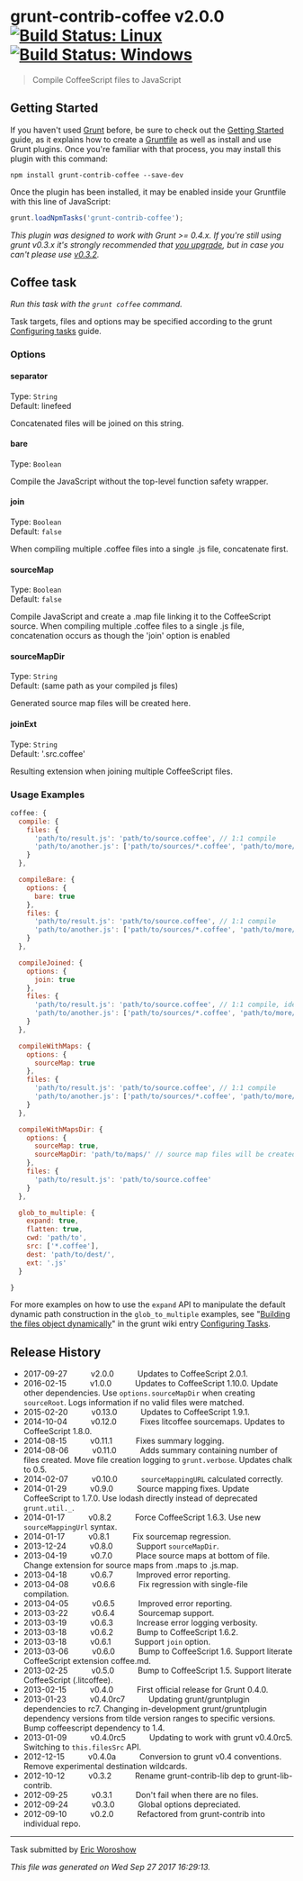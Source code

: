 # grunt-contrib-coffee v2.0.0 [![Build Status: Linux](https://travis-ci.org/gruntjs/grunt-contrib-coffee.svg?branch=master)](https://travis-ci.org/gruntjs/grunt-contrib-coffee) [![Build Status: Windows](https://ci.appveyor.com/api/projects/status/ns3waxwcw8ddcr3f/branch/master?svg=true)](https://ci.appveyor.com/project/gruntjs/grunt-contrib-coffee/branch/master)

> Compile CoffeeScript files to JavaScript



## Getting Started

If you haven't used [Grunt](http://gruntjs.com/) before, be sure to check out the [Getting Started](http://gruntjs.com/getting-started) guide, as it explains how to create a [Gruntfile](http://gruntjs.com/sample-gruntfile) as well as install and use Grunt plugins. Once you're familiar with that process, you may install this plugin with this command:

```shell
npm install grunt-contrib-coffee --save-dev
```

Once the plugin has been installed, it may be enabled inside your Gruntfile with this line of JavaScript:

```js
grunt.loadNpmTasks('grunt-contrib-coffee');
```

*This plugin was designed to work with Grunt >= 0.4.x. If you're still using grunt v0.3.x it's strongly recommended that [you upgrade](http://gruntjs.com/upgrading-from-0.3-to-0.4), but in case you can't please use [v0.3.2](https://github.com/gruntjs/grunt-contrib-coffee/tree/grunt-0.3-stable).*



## Coffee task
_Run this task with the `grunt coffee` command._

Task targets, files and options may be specified according to the grunt [Configuring tasks](http://gruntjs.com/configuring-tasks) guide.
### Options

#### separator
Type: `String`  
Default: linefeed

Concatenated files will be joined on this string.

#### bare
Type: `Boolean`

Compile the JavaScript without the top-level function safety wrapper.

#### join
Type: `Boolean`  
Default: `false`

When compiling multiple .coffee files into a single .js file, concatenate first.

#### sourceMap
Type: `Boolean`  
Default: `false`

Compile JavaScript and create a .map file linking it to the CoffeeScript source. When compiling multiple .coffee files to a single .js file, concatenation occurs as though the 'join' option is enabled

#### sourceMapDir
Type: `String`  
Default: (same path as your compiled js files)

Generated source map files will be created here.

#### joinExt
Type: `String`  
Default: '.src.coffee'

Resulting extension when joining multiple CoffeeScript files.

### Usage Examples

```js
coffee: {
  compile: {
    files: {
      'path/to/result.js': 'path/to/source.coffee', // 1:1 compile
      'path/to/another.js': ['path/to/sources/*.coffee', 'path/to/more/*.coffee'] // compile and concat into single file
    }
  },

  compileBare: {
    options: {
      bare: true
    },
    files: {
      'path/to/result.js': 'path/to/source.coffee', // 1:1 compile
      'path/to/another.js': ['path/to/sources/*.coffee', 'path/to/more/*.coffee'] // compile and concat into single file
    }
  },

  compileJoined: {
    options: {
      join: true
    },
    files: {
      'path/to/result.js': 'path/to/source.coffee', // 1:1 compile, identical output to join = false
      'path/to/another.js': ['path/to/sources/*.coffee', 'path/to/more/*.coffee'] // concat then compile into single file
    }
  },

  compileWithMaps: {
    options: {
      sourceMap: true
    },
    files: {
      'path/to/result.js': 'path/to/source.coffee', // 1:1 compile
      'path/to/another.js': ['path/to/sources/*.coffee', 'path/to/more/*.coffee'] // concat then compile into single file
    }
  },

  compileWithMapsDir: {
    options: {
      sourceMap: true,
      sourceMapDir: 'path/to/maps/' // source map files will be created here
    },
    files: {
      'path/to/result.js': 'path/to/source.coffee'
    }
  },

  glob_to_multiple: {
    expand: true,
    flatten: true,
    cwd: 'path/to',
    src: ['*.coffee'],
    dest: 'path/to/dest/',
    ext: '.js'
  }

}
```

For more examples on how to use the `expand` API to manipulate the default dynamic path construction in the `glob_to_multiple` examples, see "[Building the files object dynamically](http://gruntjs.com/configuring-tasks#building-the-files-object-dynamically)" in the grunt wiki entry [Configuring Tasks](http://gruntjs.com/configuring-tasks).


## Release History

 * 2017-09-27   v2.0.0   Updates to CoffeeScript 2.0.1.
 * 2016-02-15   v1.0.0   Updates to CoffeeScript 1.10.0. Update other dependencies. Use `options.sourceMapDir` when creating `sourceRoot`. Logs information if no valid files were matched.
 * 2015-02-20   v0.13.0   Updates to CoffeeScript 1.9.1.
 * 2014-10-04   v0.12.0   Fixes litcoffee sourcemaps. Updates to CoffeeScript 1.8.0.
 * 2014-08-15   v0.11.1   Fixes summary logging.
 * 2014-08-06   v0.11.0   Adds summary containing number of files created. Move file creation logging to `grunt.verbose`. Updates chalk to 0.5.
 * 2014-02-07   v0.10.0   `sourceMappingURL` calculated correctly.
 * 2014-01-29   v0.9.0   Source mapping fixes. Update CoffeeScript to 1.7.0. Use lodash directly instead of deprecated `grunt.util._`.
 * 2014-01-17   v0.8.2   Force CoffeeScript 1.6.3. Use new `sourceMappingUrl` syntax.
 * 2014-01-17   v0.8.1   Fix sourcemap regression.
 * 2013-12-24   v0.8.0   Support `sourceMapDir`.
 * 2013-04-19   v0.7.0   Place source maps at bottom of file. Change extension for source maps from .maps to .js.map.
 * 2013-04-18   v0.6.7   Improved error reporting.
 * 2013-04-08   v0.6.6   Fix regression with single-file compilation.
 * 2013-04-05   v0.6.5   Improved error reporting.
 * 2013-03-22   v0.6.4   Sourcemap support.
 * 2013-03-19   v0.6.3   Increase error logging verbosity.
 * 2013-03-18   v0.6.2   Bump to CoffeeScript 1.6.2.
 * 2013-03-18   v0.6.1   Support `join` option.
 * 2013-03-06   v0.6.0   Bump to CoffeeScript 1.6. Support literate CoffeeScript extension coffee.md.
 * 2013-02-25   v0.5.0   Bump to CoffeeScript 1.5. Support literate CoffeeScript (.litcoffee).
 * 2013-02-15   v0.4.0   First official release for Grunt 0.4.0.
 * 2013-01-23   v0.4.0rc7   Updating grunt/gruntplugin dependencies to rc7. Changing in-development grunt/gruntplugin dependency versions from tilde version ranges to specific versions. Bump coffeescript dependency to 1.4.
 * 2013-01-09   v0.4.0rc5   Updating to work with grunt v0.4.0rc5. Switching to `this.filesSrc` API.
 * 2012-12-15   v0.4.0a   Conversion to grunt v0.4 conventions. Remove experimental destination wildcards.
 * 2012-10-12   v0.3.2   Rename grunt-contrib-lib dep to grunt-lib-contrib.
 * 2012-09-25   v0.3.1   Don't fail when there are no files.
 * 2012-09-24   v0.3.0   Global options depreciated.
 * 2012-09-10   v0.2.0   Refactored from grunt-contrib into individual repo.

---

Task submitted by [Eric Woroshow](http://ericw.ca/)

*This file was generated on Wed Sep 27 2017 16:29:13.*
